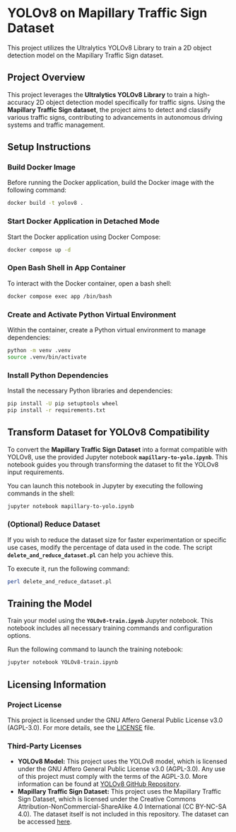 # YOLOv8 on Mapillary Traffic Sign Dataset

This project utilizes the Ultralytics YOLOv8 Library to train a 2D object detection model on the Mapillary Traffic Sign dataset.

## Project Overview

This project leverages the **Ultralytics YOLOv8 Library** to train a high-accuracy 2D object detection model specifically for traffic signs. Using the **Mapillary Traffic Sign dataset**, the project aims to detect and classify various traffic signs, contributing to advancements in autonomous driving systems and traffic management.

## Setup Instructions

### Build Docker Image

Before running the Docker application, build the Docker image with the following command:

```bash
docker build -t yolov8 .
```

### Start Docker Application in Detached Mode

Start the Docker application using Docker Compose:

```bash
docker compose up -d
```

### Open Bash Shell in App Container

To interact with the Docker container, open a bash shell:

```bash
docker compose exec app /bin/bash
```

### Create and Activate Python Virtual Environment

Within the container, create a Python virtual environment to manage dependencies:

```bash
python -m venv .venv
source .venv/bin/activate
```

### Install Python Dependencies

Install the necessary Python libraries and dependencies:

```bash
pip install -U pip setuptools wheel
pip install -r requirements.txt
```

## Transform Dataset for YOLOv8 Compatibility

To convert the **Mapillary Traffic Sign Dataset** into a format compatible with YOLOv8, use the provided Jupyter notebook **`mapillary-to-yolo.ipynb`**. This notebook guides you through transforming the dataset to fit the YOLOv8 input requirements.

You can launch this notebook in Jupyter by executing the following commands in the shell:

```bash
jupyter notebook mapillary-to-yolo.ipynb
```

### (Optional) Reduce Dataset

If you wish to reduce the dataset size for faster experimentation or specific use cases, modify the percentage of data used in the code. The script **`delete_and_reduce_dataset.pl`** can help you achieve this.

To execute it, run the following command:

```bash
perl delete_and_reduce_dataset.pl
```

## Training the Model

Train your model using the **`YOLOv8-train.ipynb`** Jupyter notebook. This notebook includes all necessary training commands and configuration options.

Run the following command to launch the training notebook:

```bash
jupyter notebook YOLOv8-train.ipynb
```

## Licensing Information

### Project License

This project is licensed under the GNU Affero General Public License v3.0 (AGPL-3.0). For more details, see the [LICENSE](LICENSE.md) file.

### Third-Party Licenses

- **YOLOv8 Model:** This project uses the YOLOv8 model, which is licensed under the GNU Affero General Public License v3.0 (AGPL-3.0). Any use of this project must comply with the terms of the AGPL-3.0. More information can be found at [YOLOv8 GitHub Repository](https://github.com/ultralytics/ultralytics).
- **Mapillary Traffic Sign Dataset:** This project uses the Mapillary Traffic Sign Dataset, which is licensed under the Creative Commons Attribution-NonCommercial-ShareAlike 4.0 International (CC BY-NC-SA 4.0). The dataset itself is not included in this repository. The dataset can be accessed [here](https://www.mapillary.com/dataset/trafficsign).
